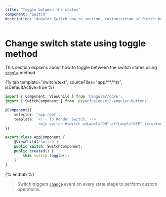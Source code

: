 ```yaml
---
title: "Toggle between the states"
component: "Switch"
description: "Angular Switch how to section, customization of Switch bar and handle, change size, name and value in form submit, toggle between the states."
---
```


# Change switch state using toggle method

This section explains about how to toggle between the switch states using [`toggle`](../../api/switch/#toggle) method.

{% tab template="switch/text", sourceFiles="app/**/*.ts", isDefaultActive=true %}

```typescript
import { Component, ViewChild } from '@angular/core';
import { SwitchComponent } from '@syncfusion/ej2-angular-buttons';

@Component({
    selector: 'app-root',
    template: `<!-- To Render Switch. -->
               <ejs-switch #switch onLabel="ON" offLabel="OFF" (created)='created($event)'></ejs-switch>`
})

export class AppComponent {
    @ViewChild('switch')
    public switch: SwitchComponent;
    public created() {
        this.switch.toggle();
    }
}
```

{% endtab %}

> Switch triggers [`change`](../../api/switch/#change) event on every state stage to perform custom operations.